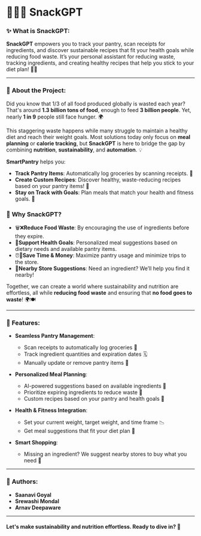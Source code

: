 # 🧑‍🍳🍲 SnackGPT


### ✨ **What is SnackGPT:**
**SnackGPT** empowers you to track your pantry, scan receipts for ingredients, and discover sustainable recipes that fit your health goals while reducing food waste. It’s your personal assistant for reducing waste, tracking ingredients, and creating healthy recipes that help you stick to your diet plan! 🌿💪

---

### 📌 **About the Project:**

Did you know that 1/3 of all food produced globally is wasted each year? That's around **1.3 billion tons of food**, enough to feed **3 billion people**. Yet, nearly **1 in 9** people still face hunger. 🌍

This staggering waste happens while many struggle to maintain a healthy diet and reach their weight goals. Most solutions today only focus on **meal planning** or **calorie tracking**, but **SnackGPT** is here to bridge the gap by combining **nutrition**, **sustainability**, and **automation**. 💡

**SmartPantry** helps you:
- **Track Pantry Items**: Automatically log groceries by scanning receipts. 📲
- **Create Custom Recipes**: Discover healthy, waste-reducing recipes based on your pantry items! 🍴
- **Stay on Track with Goals**: Plan meals that match your health and fitness goals. 🥗

### 🌱 **Why SnackGPT?**

- 🗑️❌**Reduce Food Waste**: By encouraging the use of ingredients before they expire.
- 🥦**Support Health Goals**: Personalized meal suggestions based on dietary needs and available pantry items.
- ⏰💸**Save Time & Money**: Maximize pantry usage and minimize trips to the store.
- 🏪**Nearby Store Suggestions**: Need an ingredient? We’ll help you find it nearby!

Together, we can create a world where sustainability and nutrition are effortless, all while **reducing food waste** and ensuring that **no food goes to waste**! 🌍🍽️

---

### 🚀 **Features:**
- **Seamless Pantry Management**:  
  - Scan receipts to automatically log groceries 📜
  - Track ingredient quantities and expiration dates 🗓️
  - Manually update or remove pantry items 🧹

- **Personalized Meal Planning**:  
  - AI-powered suggestions based on available ingredients 🍛
  - Prioritize expiring ingredients to reduce waste 🌿
  - Custom recipes based on your pantry and health goals 🥘

- **Health & Fitness Integration**:
  - Set your current weight, target weight, and time frame 📉
  - Get meal suggestions that fit your diet plan 🥗

- **Smart Shopping**:  
  - Missing an ingredient? We suggest nearby stores to buy what you need 🛒
---

### 🎉 **Authors:**
- **Saanavi Goyal**
- **Srewashi Mondal**
- **Arnav Deepaware**

---

#### Let's make sustainability and nutrition effortless. Ready to dive in? 🎉

